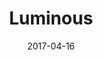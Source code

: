 ---
layout: post
title: Luminous
name: luminous
img: Luminous_thumb.png
alt: image-alt
date: 2017-04-16
description: "There she blows!"
image_items: [
    {
        title: Luminous Opening Sequence,
        video: luminous.mp4,
        description: ""
    },
    {
        img: FinalFront.png,
        description: ""
    },
    {
        img: FinalTop_.png,
        description: "The opening sequence for Luminous Pictures was completed in collaboration with Luke Fraser"
    },
    
]
---
